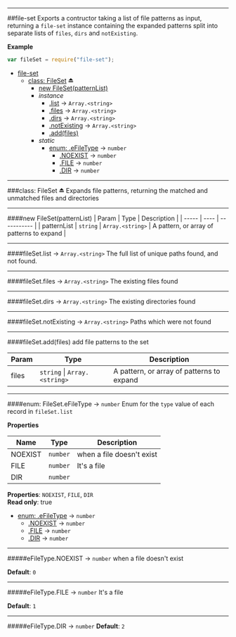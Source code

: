 * * *
<a name="module_file-set"></a>
##file-set
Exports a contructor taking a list of file patterns as input, returning a `file-set` instance containing the expanded patterns split into separate lists of `files`, `dirs` and `notExisting`.

**Example**  
```js
var fileSet = require("file-set");
```

* [file-set](#module_file-set)
  * [class: FileSet](#exp_module_file-set--FileSet) ⏏
    * [new FileSet(patternList)](#new_module_file-set--FileSet_new)
    * _instance_
      * [.list](#module_file-set--FileSet#list) → <code>Array.&lt;string&gt;</code>
      * [.files](#module_file-set--FileSet#files) → <code>Array.&lt;string&gt;</code>
      * [.dirs](#module_file-set--FileSet#dirs) → <code>Array.&lt;string&gt;</code>
      * [.notExisting](#module_file-set--FileSet#notExisting) → <code>Array.&lt;string&gt;</code>
      * [.add(files)](#module_file-set--FileSet#add)
    * _static_
      * [enum: .eFileType](#module_file-set--FileSet.eFileType) → <code>number</code>
        * [.NOEXIST](#module_file-set--FileSet.eFileType.NOEXIST) → <code>number</code>
        * [.FILE](#module_file-set--FileSet.eFileType.FILE) → <code>number</code>
        * [.DIR](#module_file-set--FileSet.eFileType.DIR) → <code>number</code>

* * *
<a name="exp_module_file-set--FileSet"></a>
###class: FileSet ⏏
Expands file patterns, returning the matched and unmatched files and directories

* * *
<a name="new_module_file-set--FileSet_new"></a>
####new FileSet(patternList)
| Param | Type | Description |
| ----- | ---- | ----------- |
| patternList | <code>string</code> \| <code>Array.&lt;string&gt;</code> | A pattern, or array of patterns to expand |

* * *
<a name="module_file-set--FileSet#list"></a>
####fileSet.list → <code>Array.&lt;string&gt;</code>
The full list of unique paths found, and not found.

* * *
<a name="module_file-set--FileSet#files"></a>
####fileSet.files → <code>Array.&lt;string&gt;</code>
The existing files found

* * *
<a name="module_file-set--FileSet#dirs"></a>
####fileSet.dirs → <code>Array.&lt;string&gt;</code>
The existing directories found

* * *
<a name="module_file-set--FileSet#notExisting"></a>
####fileSet.notExisting → <code>Array.&lt;string&gt;</code>
Paths which were not found

* * *
<a name="module_file-set--FileSet#add"></a>
####fileSet.add(files)
add file patterns to the set

| Param | Type | Description |
| ----- | ---- | ----------- |
| files | <code>string</code> \| <code>Array.&lt;string&gt;</code> | A pattern, or array of patterns to expand |

* * *
<a name="module_file-set--FileSet.eFileType"></a>
####enum: FileSet.eFileType → <code>number</code>
Enum for the `type` value of each record in `fileSet.list`

**Properties**

| Name | Type | Description |
| ---- | ---- | ----------- |
| NOEXIST | <code>number</code> | when a file doesn't exist |
| FILE | <code>number</code> | It's a file |
| DIR | <code>number</code> |  |

**Properties**: `NOEXIST`, `FILE`, `DIR`  
**Read only**: true  

* [enum: .eFileType](#module_file-set--FileSet.eFileType) → <code>number</code>
  * [.NOEXIST](#module_file-set--FileSet.eFileType.NOEXIST) → <code>number</code>
  * [.FILE](#module_file-set--FileSet.eFileType.FILE) → <code>number</code>
  * [.DIR](#module_file-set--FileSet.eFileType.DIR) → <code>number</code>

* * *
<a name="module_file-set--FileSet.eFileType.NOEXIST"></a>
#####eFileType.NOEXIST → <code>number</code>
when a file doesn't exist

**Default**: `0`  
* * *
<a name="module_file-set--FileSet.eFileType.FILE"></a>
#####eFileType.FILE → <code>number</code>
It's a file

**Default**: `1`  
* * *
<a name="module_file-set--FileSet.eFileType.DIR"></a>
#####eFileType.DIR → <code>number</code>
**Default**: `2`  
